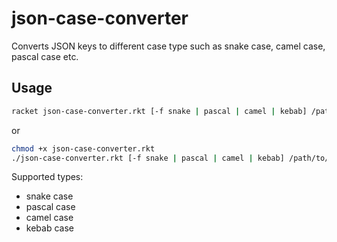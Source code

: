 # json-case-converter

Converts JSON keys to different case type such as snake case, camel case, pascal case etc.

## Usage

```sh
racket json-case-converter.rkt [-f snake | pascal | camel | kebab] /path/to/file.json
```

or

```sh
chmod +x json-case-converter.rkt
./json-case-converter.rkt [-f snake | pascal | camel | kebab] /path/to/file.json
```

Supported types:

- snake case
- pascal case
- camel case
- kebab case
